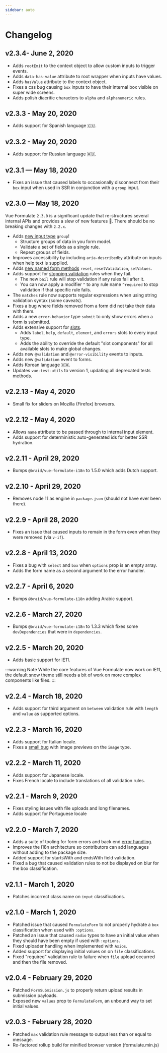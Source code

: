 ```yaml
---
sidebar: auto
---
```


# Changelog

## v2.3.4- June 2, 2020

- Adds `rootEmit` to the context object to allow custom inputs to trigger events.
- Adds `data-has-value` attribute to root wrapper when inputs have values.
- Adds `hasValue` attribute to the context object.
- Fixes a css bug causing `box` inputs to have their internal box visible on super wide screens.
- Adds polish diacritic characters to `alpha` and `alphanumeric` rules.

## v2.3.3 - May 20, 2020

- Adds support for Spanish language 🇨🇺.

## v2.3.2 - May 20, 2020

- Adds support for Russian language 🇷🇺.

## v2.3.1 — May 18, 2020

- Fixes an issue that caused labels to occasionally disconnect from their `box` input when used in SSR in conjunction with a `group` input.

## v2.3.0 — May 18, 2020

Vue Formulate `2.3.0` is a significant update that re-structures several internal
APIs and provides a slew of new features 🎉. There should be no breaking changes
with `2.2.x`.

- Adds [new input type](/guide/inputs/types/group/) `group`!
  - Structure groups of data in you form model.
  - Validate a set of fields as a single rule.
  - Repeat groups of fields.
- Improves accessibility by including `aria-describedby` attribute on inputs when help text is supplied.
- Adds [new named form methods](/guide/forms/#named-forms) `reset`, `resetValidation`, `setValues`.
- Adds support for [stopping validation](/guide/validation/#stopping-validation) rules when they fail.
  - The new `bail` rule will stop validation if any rules fail after it.
  - You can now apply a modifier `^` to any rule name `^required` to stop validation if that specific rule fails.
- The `matches` rule now supports regular expressions when using string validation syntax (some caveats).
- Fixes a bug where fields removed from a form did not take their data with them.
- Adds a new `error-behavior` type `submit` to only show errors when a form is submitted.
- Adds extensive support for [slots](/guide/inputs/slots/).
  - Adds `label`, `help`, `default`, `element`, and `errors` slots to every input type.
  - Adds the ability to override the default "slot components" for all available slots to make global changes.
- Adds new `@validation` and `@error-visibility` events to inputs.
- Adds new `@validation` event to forms.
- Adds Korean language 🇰🇷.
- Updates `vue-test-utils` to version 1, updating all deprecated tests methods.

## v2.2.13 - May 4, 2020

- Small fix for sliders on Mozilla (Firefox) browsers.

## v2.2.12 - May 4, 2020

- Allows `name` attribute to be passed through to internal input element.
- Adds support for deterministic auto-generated ids for better SSR hydration.

## v2.2.11 - April 29, 2020

- Bumps `@braid/vue-formulate-i18n` to 1.5.0 which adds Dutch support.

## v2.2.10 - April 29, 2020

- Removes node 11 as engine in `package.json` (should not have ever been there).

## v2.2.9 - April 28, 2020

- Fixes an issue that caused inputs to remain in the form even when they were removed (via `v-if`).

## v2.2.8 - April 13, 2020

- Fixes a bug with `select` and `box` when `options` prop is an empty array.
- Adds the form name as a second argument to the error handler.

## v2.2.7 - April 6, 2020

- Bumps `@braid/vue-formulate-i18n` adding Arabic support.

## v2.2.6 - March 27, 2020

- Bumps `@braid/vue-formulate-i18n` to 1.3.3 which fixes some `devDependencies` that were in `dependencies`.

## v2.2.5 - March 20, 2020

- Adds basic support for IE11.

:::warning Note
While the core features of Vue Formulate now work on IE11, the default snow
theme still needs a bit of work on more complex components like files.
:::

## v2.2.4 - March 18, 2020

- Adds support for third argument on `between` validation rule with `length` and `value` as supported options.

## v2.2.3 - March 16, 2020

- Adds support for Italian locale.
- Fixes a [small bug](https://github.com/wearebraid/vue-formulate/issues/35) with image previews on the `image` type.

## v2.2.2 - March 11, 2020

- Adds support for Japanese locale.
- Fixes French locale to include translations of all validation rules.

## v2.2.1 - March 9, 2020

- Fixes styling issues with file uploads and long filenames.
- Adds support for Portuguese locale

## v2.2.0 - March 7, 2020

- Adds a suite of tooling for form errors and back end [error handling](/guide/forms/error-handling).
- Improves the i18n architecture so contributors can add languages without adding to the package size.
- Added support for startsWith and endsWith field validation.
- Fixed a bug that caused validation rules to not be displayed on blur for the box classification.

## v2.1.1 - March 1, 2020

- Patches incorrect class name on `input` classifications.

## v2.1.0 - March 1, 2020

- Patched issue that caused `FormulateForm` to not properly hydrate a `box` classification when used with `:options`.
- Patched an issue that caused `radio` types to have an initial value when they should have been empty if used with `:options`.
- Fixed uploader handling when implemented with `Axios`.
- Added support for displaying initial values on on `file` classifications.
- Fixed "required" validation rule to failure when `file` upload occurred and then the file removed.

## v2.0.4 - February 29, 2020

- Patched `FormSubmission.js` to properly return upload results in submission payloads.
- Exposed new `values` prop to `FormulateForm`, an unbound way to set initial values.

## v2.0.3 - February 28, 2020

- Patched `max` validation rule message to output less than or equal to message.
- Re-factored rollup build for minified browser version (formulate.min.js)
